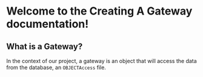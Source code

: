 # Welcome to the Creating A Gateway documentation!

## What is a Gateway?

In the context of our project, a gateway is an object that will access the data from the database, an `OBJECTAccess` file.
